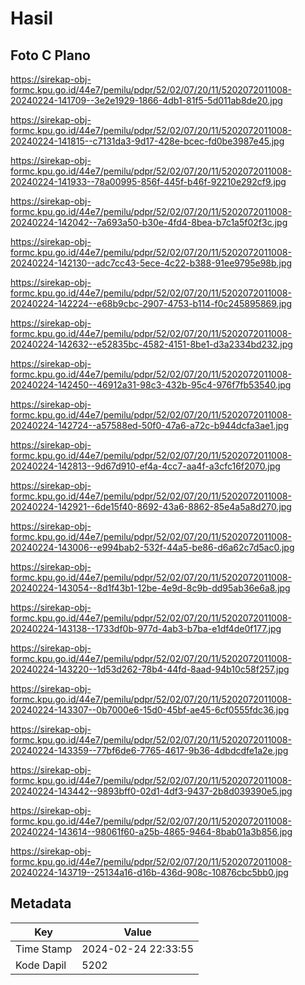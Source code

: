# Hasil

## Foto C Plano

https://sirekap-obj-formc.kpu.go.id/44e7/pemilu/pdpr/52/02/07/20/11/5202072011008-20240224-141709--3e2e1929-1866-4db1-81f5-5d011ab8de20.jpg

https://sirekap-obj-formc.kpu.go.id/44e7/pemilu/pdpr/52/02/07/20/11/5202072011008-20240224-141815--c7131da3-9d17-428e-bcec-fd0be3987e45.jpg

https://sirekap-obj-formc.kpu.go.id/44e7/pemilu/pdpr/52/02/07/20/11/5202072011008-20240224-141933--78a00995-856f-445f-b46f-92210e292cf9.jpg

https://sirekap-obj-formc.kpu.go.id/44e7/pemilu/pdpr/52/02/07/20/11/5202072011008-20240224-142042--7a693a50-b30e-4fd4-8bea-b7c1a5f02f3c.jpg

https://sirekap-obj-formc.kpu.go.id/44e7/pemilu/pdpr/52/02/07/20/11/5202072011008-20240224-142130--adc7cc43-5ece-4c22-b388-91ee9795e98b.jpg

https://sirekap-obj-formc.kpu.go.id/44e7/pemilu/pdpr/52/02/07/20/11/5202072011008-20240224-142224--e68b9cbc-2907-4753-b114-f0c245895869.jpg

https://sirekap-obj-formc.kpu.go.id/44e7/pemilu/pdpr/52/02/07/20/11/5202072011008-20240224-142632--e52835bc-4582-4151-8be1-d3a2334bd232.jpg

https://sirekap-obj-formc.kpu.go.id/44e7/pemilu/pdpr/52/02/07/20/11/5202072011008-20240224-142450--46912a31-98c3-432b-95c4-976f7fb53540.jpg

https://sirekap-obj-formc.kpu.go.id/44e7/pemilu/pdpr/52/02/07/20/11/5202072011008-20240224-142724--a57588ed-50f0-47a6-a72c-b944dcfa3ae1.jpg

https://sirekap-obj-formc.kpu.go.id/44e7/pemilu/pdpr/52/02/07/20/11/5202072011008-20240224-142813--9d67d910-ef4a-4cc7-aa4f-a3cfc16f2070.jpg

https://sirekap-obj-formc.kpu.go.id/44e7/pemilu/pdpr/52/02/07/20/11/5202072011008-20240224-142921--6de15f40-8692-43a6-8862-85e4a5a8d270.jpg

https://sirekap-obj-formc.kpu.go.id/44e7/pemilu/pdpr/52/02/07/20/11/5202072011008-20240224-143006--e994bab2-532f-44a5-be86-d6a62c7d5ac0.jpg

https://sirekap-obj-formc.kpu.go.id/44e7/pemilu/pdpr/52/02/07/20/11/5202072011008-20240224-143054--8d1f43b1-12be-4e9d-8c9b-dd95ab36e6a8.jpg

https://sirekap-obj-formc.kpu.go.id/44e7/pemilu/pdpr/52/02/07/20/11/5202072011008-20240224-143138--1733df0b-977d-4ab3-b7ba-e1df4de0f177.jpg

https://sirekap-obj-formc.kpu.go.id/44e7/pemilu/pdpr/52/02/07/20/11/5202072011008-20240224-143220--1d53d262-78b4-44fd-8aad-94b10c58f257.jpg

https://sirekap-obj-formc.kpu.go.id/44e7/pemilu/pdpr/52/02/07/20/11/5202072011008-20240224-143307--0b7000e6-15d0-45bf-ae45-6cf0555fdc36.jpg

https://sirekap-obj-formc.kpu.go.id/44e7/pemilu/pdpr/52/02/07/20/11/5202072011008-20240224-143359--77bf6de6-7765-4617-9b36-4dbdcdfe1a2e.jpg

https://sirekap-obj-formc.kpu.go.id/44e7/pemilu/pdpr/52/02/07/20/11/5202072011008-20240224-143442--9893bff0-02d1-4df3-9437-2b8d039390e5.jpg

https://sirekap-obj-formc.kpu.go.id/44e7/pemilu/pdpr/52/02/07/20/11/5202072011008-20240224-143614--98061f60-a25b-4865-9464-8bab01a3b856.jpg

https://sirekap-obj-formc.kpu.go.id/44e7/pemilu/pdpr/52/02/07/20/11/5202072011008-20240224-143719--25134a16-d16b-436d-908c-10876cbc5bb0.jpg


## Metadata

| Key        | Value               |
| ---------- | ------------------- |
| Time Stamp | 2024-02-24 22:33:55 |
| Kode Dapil | 5202                |



